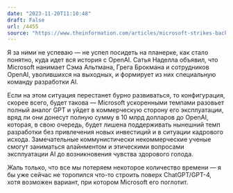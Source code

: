 ```yaml
---
date: "2023-11-20T11:10:48"
draft: False
url: /4455
source: "https://www.theinformation.com/articles/microsoft-strikes-back-at-openai-hiring-altman-and-brockman?rc=ukjmk2"
---
```


Я за ними не успеваю — не успел посидеть на планерке, как стало понятно, куда идет вся история с OpenAI. Сатья Наделла объявил, что Microsoft нанимает Сэма Альтмана, Грега Брокмана и сотрудников OpenAI, уволившихся на выходных, и формирует из них специальную команду разработки AI. 

Если на этом ситуация перестанет бурно развиваться, то конфигурация, скорее всего, будет такова — Microsoft ускоренными темпами разовьет полный аналог GPT и уйдет в коммерческую сторону его эксплуатации, вряд ли они донесут полную сумму в 10 млрд долларов до OpenAI, которая, в свою очередь, будет лишена поддерживать нынешний темп разработки без привлечения новых инвестиций и в ситуации кадрового исхода. Замечательные коммунистически некоммерческие ученые смогут заниматься алайнментом и этическими вопросами эксплуатации AI до возникновения чувства здорового голода.

Жаль только, что все мы потеряем некоторое количество времени — я бы уже сейчас не торопился что-то строить поверх ChatGPT/GPT-4, хотя возможен вариант, при котором Microsoft его поглотит.
